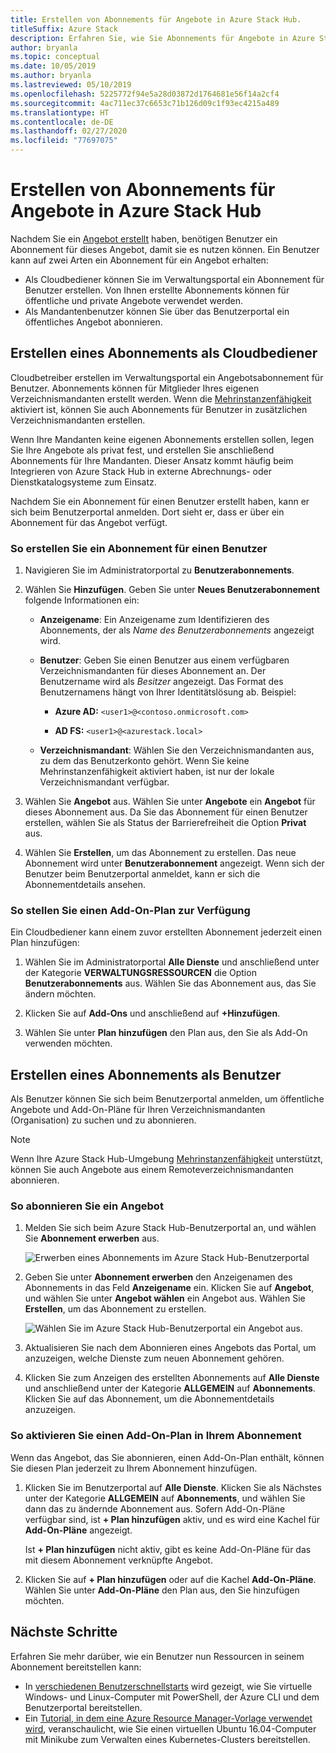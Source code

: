 ```yaml
---
title: Erstellen von Abonnements für Angebote in Azure Stack Hub.
titleSuffix: Azure Stack
description: Erfahren Sie, wie Sie Abonnements für Angebote in Azure Stack Hub erstellen.
author: bryanla
ms.topic: conceptual
ms.date: 10/05/2019
ms.author: bryanla
ms.lastreviewed: 05/10/2019
ms.openlocfilehash: 5225772f94e5a28d03872d1764681e56f14a2cf4
ms.sourcegitcommit: 4ac711ec37c6653c71b126d09c1f93ec4215a489
ms.translationtype: HT
ms.contentlocale: de-DE
ms.lasthandoff: 02/27/2020
ms.locfileid: "77697075"
---
```

# <a name="create-subscriptions-to-offers-in-azure-stack-hub"></a>Erstellen von Abonnements für Angebote in Azure Stack Hub

Nachdem Sie ein [Angebot erstellt](azure-stack-create-offer.md) haben, benötigen Benutzer ein Abonnement für dieses Angebot, damit sie es nutzen können. Ein Benutzer kann auf zwei Arten ein Abonnement für ein Angebot erhalten:

- Als Cloudbediener können Sie im Verwaltungsportal ein Abonnement für Benutzer erstellen. Von Ihnen erstellte Abonnements können für öffentliche und private Angebote verwendet werden.
- Als Mandantenbenutzer können Sie über das Benutzerportal ein öffentliches Angebot abonnieren.  

## <a name="create-a-subscription-as-a-cloud-operator"></a>Erstellen eines Abonnements als Cloudbediener

Cloudbetreiber erstellen im Verwaltungsportal ein Angebotsabonnement für Benutzer. Abonnements können für Mitglieder Ihres eigenen Verzeichnismandanten erstellt werden. Wenn die [Mehrinstanzenfähigkeit](azure-stack-enable-multitenancy.md) aktiviert ist, können Sie auch Abonnements für Benutzer in zusätzlichen Verzeichnismandanten erstellen.

Wenn Ihre Mandanten keine eigenen Abonnements erstellen sollen, legen Sie Ihre Angebote als privat fest, und erstellen Sie anschließend Abonnements für Ihre Mandanten. Dieser Ansatz kommt häufig beim Integrieren von Azure Stack Hub in externe Abrechnungs- oder Dienstkatalogsysteme zum Einsatz.

Nachdem Sie ein Abonnement für einen Benutzer erstellt haben, kann er sich beim Benutzerportal anmelden. Dort sieht er, dass er über ein Abonnement für das Angebot verfügt.  

### <a name="to-create-a-subscription-for-a-user"></a>So erstellen Sie ein Abonnement für einen Benutzer

1. Navigieren Sie im Administratorportal zu **Benutzerabonnements**.
2. Wählen Sie **Hinzufügen**. Geben Sie unter **Neues Benutzerabonnement** folgende Informationen ein:  

   - **Anzeigename**: Ein Anzeigename zum Identifizieren des Abonnements, der als *Name des Benutzerabonnements* angezeigt wird.
   - **Benutzer**: Geben Sie einen Benutzer aus einem verfügbaren Verzeichnismandanten für dieses Abonnement an. Der Benutzername wird als *Besitzer* angezeigt.  Das Format des Benutzernamens hängt von Ihrer Identitätslösung ab. Beispiel:

     - **Azure AD:** `<user1>@<contoso.onmicrosoft.com>`

     - **AD FS:** `<user1>@<azurestack.local>`

   - **Verzeichnismandant**: Wählen Sie den Verzeichnismandanten aus, zu dem das Benutzerkonto gehört. Wenn Sie keine Mehrinstanzenfähigkeit aktiviert haben, ist nur der lokale Verzeichnismandant verfügbar.

3. Wählen Sie **Angebot** aus. Wählen Sie unter **Angebote** ein **Angebot** für dieses Abonnement aus. Da Sie das Abonnement für einen Benutzer erstellen, wählen Sie als Status der Barrierefreiheit die Option **Privat** aus.

4. Wählen Sie **Erstellen**, um das Abonnement zu erstellen. Das neue Abonnement wird unter **Benutzerabonnement** angezeigt. Wenn sich der Benutzer beim Benutzerportal anmeldet, kann er sich die Abonnementdetails ansehen.

### <a name="to-make-an-add-on-plan-available"></a>So stellen Sie einen Add-On-Plan zur Verfügung

Ein Cloudbediener kann einem zuvor erstellten Abonnement jederzeit einen Plan hinzufügen:

1. Wählen Sie im Administratorportal **Alle Dienste** und anschließend unter der Kategorie **VERWALTUNGSRESSOURCEN** die Option **Benutzerabonnements** aus. Wählen Sie das Abonnement aus, das Sie ändern möchten.

2. Klicken Sie auf **Add-Ons** und anschließend auf **+Hinzufügen**.  

3. Wählen Sie unter **Plan hinzufügen** den Plan aus, den Sie als Add-On verwenden möchten.

## <a name="create-a-subscription-as-a-user"></a>Erstellen eines Abonnements als Benutzer

Als Benutzer können Sie sich beim Benutzerportal anmelden, um öffentliche Angebote und Add-On-Pläne für Ihren Verzeichnismandanten (Organisation) zu suchen und zu abonnieren.

>[!NOTE]
>Wenn Ihre Azure Stack Hub-Umgebung [Mehrinstanzenfähigkeit](azure-stack-enable-multitenancy.md) unterstützt, können Sie auch Angebote aus einem Remoteverzeichnismandanten abonnieren.

### <a name="to-subscribe-to-an-offer"></a>So abonnieren Sie ein Angebot

1. Melden Sie sich beim Azure Stack Hub-Benutzerportal an, und wählen Sie **Abonnement erwerben** aus.

   ![Erwerben eines Abonnements im Azure Stack Hub-Benutzerportal](media/azure-stack-subscribe-plan-provision-vm/image01.png)
  
2. Geben Sie unter **Abonnement erwerben** den Anzeigenamen des Abonnements in das Feld **Anzeigename** ein. Klicken Sie auf **Angebot**, und wählen Sie unter **Angebot wählen** ein Angebot aus. Wählen Sie **Erstellen**, um das Abonnement zu erstellen.

   ![Wählen Sie im Azure Stack Hub-Benutzerportal ein Angebot aus.](media/azure-stack-subscribe-plan-provision-vm/image02.png)
  
3. Aktualisieren Sie nach dem Abonnieren eines Angebots das Portal, um anzuzeigen, welche Dienste zum neuen Abonnement gehören.

4. Klicken Sie zum Anzeigen des erstellten Abonnements auf **Alle Dienste** und anschließend unter der Kategorie **ALLGEMEIN** auf **Abonnements**. Klicken Sie auf das Abonnement, um die Abonnementdetails anzuzeigen.  

### <a name="to-enable-an-add-on-plan-in-your-subscription"></a>So aktivieren Sie einen Add-On-Plan in Ihrem Abonnement

Wenn das Angebot, das Sie abonnieren, einen Add-On-Plan enthält, können Sie diesen Plan jederzeit zu Ihrem Abonnement hinzufügen.  

1. Klicken Sie im Benutzerportal auf **Alle Dienste**. Klicken Sie als Nächstes unter der Kategorie **ALLGEMEIN** auf **Abonnements**, und wählen Sie dann das zu ändernde Abonnement aus. Sofern Add-On-Pläne verfügbar sind, ist **+ Plan hinzufügen** aktiv, und es wird eine Kachel für **Add-On-Pläne** angezeigt.

   Ist **+ Plan hinzufügen** nicht aktiv, gibt es keine Add-On-Pläne für das mit diesem Abonnement verknüpfte Angebot.

1. Klicken Sie auf **+ Plan hinzufügen** oder auf die Kachel **Add-On-Pläne**. Wählen Sie unter **Add-On-Pläne** den Plan aus, den Sie hinzufügen möchten.

## <a name="next-steps"></a>Nächste Schritte

Erfahren Sie mehr darüber, wie ein Benutzer nun Ressourcen in seinem Abonnement bereitstellen kann:

- In [verschiedenen Benutzerschnellstarts](../user/azure-stack-quick-windows-portal.md) wird gezeigt, wie Sie virtuelle Windows- und Linux-Computer mit PowerShell, der Azure CLI und dem Benutzerportal bereitstellen.
- Ein [Tutorial, in dem eine Azure Resource Manager-Vorlage verwendet wird](../user/azure-stack-create-vm-template.md), veranschaulicht, wie Sie einen virtuellen Ubuntu 16.04-Computer mit Minikube zum Verwalten eines Kubernetes-Clusters bereitstellen.
